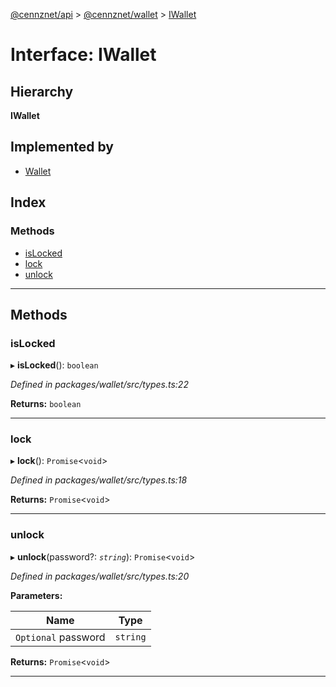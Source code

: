 [@cennznet/api](../README.md) > [@cennznet/wallet](../modules/_cennznet_wallet.md) > [IWallet](../interfaces/_cennznet_wallet.iwallet-1.md)

# Interface: IWallet

## Hierarchy

**IWallet**

## Implemented by

* [Wallet](../classes/_cennznet_wallet.wallet.md)

## Index

### Methods

* [isLocked](_cennznet_wallet.iwallet-1.md#islocked)
* [lock](_cennznet_wallet.iwallet-1.md#lock)
* [unlock](_cennznet_wallet.iwallet-1.md#unlock)

---

## Methods

<a id="islocked"></a>

###  isLocked

▸ **isLocked**(): `boolean`

*Defined in packages/wallet/src/types.ts:22*

**Returns:** `boolean`

___
<a id="lock"></a>

###  lock

▸ **lock**(): `Promise`<`void`>

*Defined in packages/wallet/src/types.ts:18*

**Returns:** `Promise`<`void`>

___
<a id="unlock"></a>

###  unlock

▸ **unlock**(password?: *`string`*): `Promise`<`void`>

*Defined in packages/wallet/src/types.ts:20*

**Parameters:**

| Name | Type |
| ------ | ------ |
| `Optional` password | `string` |

**Returns:** `Promise`<`void`>

___

